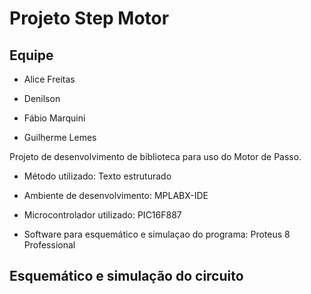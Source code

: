 # Projeto Step Motor

## Equipe

* Alice Freitas

* Denilson

* Fábio Marquini

* Guilherme Lemes

Projeto de desenvolvimento de biblioteca para uso do Motor de Passo.

* Método utilizado: Texto estruturado

* Ambiente de desenvolvimento: MPLABX-IDE

* Microcontrolador utilizado: PIC16F887

* Software para esquemático e simulaçao do programa: Proteus 8 Professional

## Esquemático e simulação do circuito
